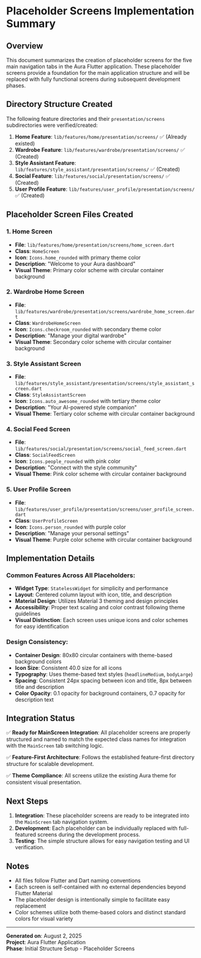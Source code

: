 # Placeholder Screens Implementation Summary

## Overview
This document summarizes the creation of placeholder screens for the five main navigation tabs in the Aura Flutter application. These placeholder screens provide a foundation for the main application structure and will be replaced with fully functional screens during subsequent development phases.

## Directory Structure Created

The following feature directories and their `presentation/screens` subdirectories were verified/created:

1. **Home Feature**: `lib/features/home/presentation/screens/` ✅ (Already existed)
2. **Wardrobe Feature**: `lib/features/wardrobe/presentation/screens/` ✅ (Created)
3. **Style Assistant Feature**: `lib/features/style_assistant/presentation/screens/` ✅ (Created)
4. **Social Feature**: `lib/features/social/presentation/screens/` ✅ (Created)
5. **User Profile Feature**: `lib/features/user_profile/presentation/screens/` ✅ (Created)

## Placeholder Screen Files Created

### 1. Home Screen
- **File**: `lib/features/home/presentation/screens/home_screen.dart`
- **Class**: `HomeScreen`
- **Icon**: `Icons.home_rounded` with primary theme color
- **Description**: "Welcome to your Aura dashboard"
- **Visual Theme**: Primary color scheme with circular container background

### 2. Wardrobe Home Screen
- **File**: `lib/features/wardrobe/presentation/screens/wardrobe_home_screen.dart`
- **Class**: `WardrobeHomeScreen`
- **Icon**: `Icons.checkroom_rounded` with secondary theme color
- **Description**: "Manage your digital wardrobe"
- **Visual Theme**: Secondary color scheme with circular container background

### 3. Style Assistant Screen
- **File**: `lib/features/style_assistant/presentation/screens/style_assistant_screen.dart`
- **Class**: `StyleAssistantScreen`
- **Icon**: `Icons.auto_awesome_rounded` with tertiary theme color
- **Description**: "Your AI-powered style companion"
- **Visual Theme**: Tertiary color scheme with circular container background

### 4. Social Feed Screen
- **File**: `lib/features/social/presentation/screens/social_feed_screen.dart`
- **Class**: `SocialFeedScreen`
- **Icon**: `Icons.people_rounded` with pink color
- **Description**: "Connect with the style community"
- **Visual Theme**: Pink color scheme with circular container background

### 5. User Profile Screen
- **File**: `lib/features/user_profile/presentation/screens/user_profile_screen.dart`
- **Class**: `UserProfileScreen`
- **Icon**: `Icons.person_rounded` with purple color
- **Description**: "Manage your personal settings"
- **Visual Theme**: Purple color scheme with circular container background

## Implementation Details

### Common Features Across All Placeholders:
- **Widget Type**: `StatelessWidget` for simplicity and performance
- **Layout**: Centered column layout with icon, title, and description
- **Material Design**: Utilizes Material 3 theming and design principles
- **Accessibility**: Proper text scaling and color contrast following theme guidelines
- **Visual Distinction**: Each screen uses unique icons and color schemes for easy identification

### Design Consistency:
- **Container Design**: 80x80 circular containers with theme-based background colors
- **Icon Size**: Consistent 40.0 size for all icons
- **Typography**: Uses theme-based text styles (`headlineMedium`, `bodyLarge`)
- **Spacing**: Consistent 24px spacing between icon and title, 8px between title and description
- **Color Opacity**: 0.1 opacity for background containers, 0.7 opacity for description text

## Integration Status

✅ **Ready for MainScreen Integration**: All placeholder screens are properly structured and named to match the expected class names for integration with the `MainScreen` tab switching logic.

✅ **Feature-First Architecture**: Follows the established feature-first directory structure for scalable development.

✅ **Theme Compliance**: All screens utilize the existing Aura theme for consistent visual presentation.

## Next Steps

1. **Integration**: These placeholder screens are ready to be integrated into the `MainScreen` tab navigation system.
2. **Development**: Each placeholder can be individually replaced with full-featured screens during the development process.
3. **Testing**: The simple structure allows for easy navigation testing and UI verification.

## Notes

- All files follow Flutter and Dart naming conventions
- Each screen is self-contained with no external dependencies beyond Flutter Material
- The placeholder design is intentionally simple to facilitate easy replacement
- Color schemes utilize both theme-based colors and distinct standard colors for visual variety

---

**Generated on**: August 2, 2025  
**Project**: Aura Flutter Application  
**Phase**: Initial Structure Setup - Placeholder Screens
